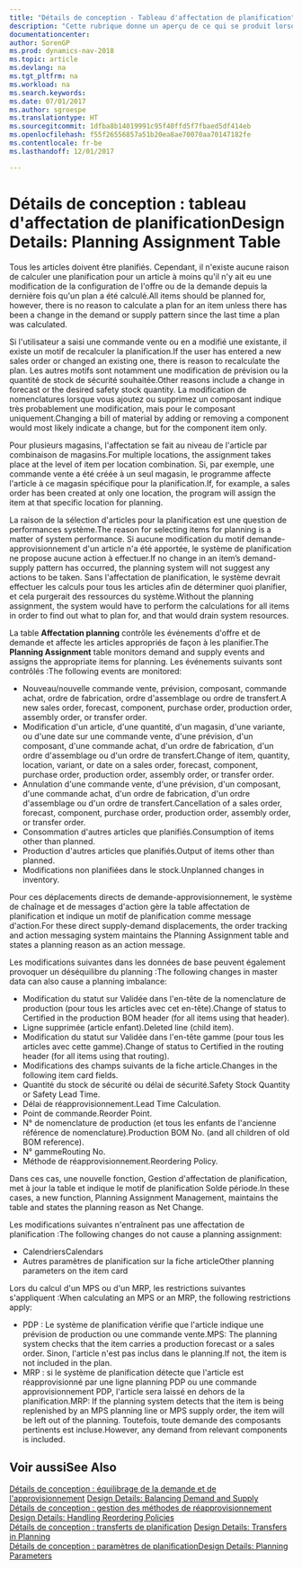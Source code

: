 ```yaml
---
title: "Détails de conception - Tableau d'affectation de planification"
description: "Cette rubrique donne un aperçu de ce qui se produit lorsque vous modifiez la planification d'un article."
documentationcenter: 
author: SorenGP
ms.prod: dynamics-nav-2018
ms.topic: article
ms.devlang: na
ms.tgt_pltfrm: na
ms.workload: na
ms.search.keywords: 
ms.date: 07/01/2017
ms.author: sgroespe
ms.translationtype: HT
ms.sourcegitcommit: 1dfba8b14019991c95f40ffd5f7fbaed5df414eb
ms.openlocfilehash: f55f26556857a51b20ea8ae70070aa70147182fe
ms.contentlocale: fr-be
ms.lasthandoff: 12/01/2017

---
```

# <a name="design-details-planning-assignment-table"></a><span data-ttu-id="8265b-103">Détails de conception : tableau d'affectation de planification</span><span class="sxs-lookup"><span data-stu-id="8265b-103">Design Details: Planning Assignment Table</span></span>
<span data-ttu-id="8265b-104">Tous les articles doivent être planifiés. Cependant, il n'existe aucune raison de calculer une planification pour un article à moins qu'il n'y ait eu une modification de la configuration de l'offre ou de la demande depuis la dernière fois qu'un plan a été calculé.</span><span class="sxs-lookup"><span data-stu-id="8265b-104">All items should be planned for, however, there is no reason to calculate a plan for an item unless there has been a change in the demand or supply pattern since the last time a plan was calculated.</span></span>  
  
<span data-ttu-id="8265b-105">Si l'utilisateur a saisi une commande vente ou en a modifié une existante, il existe un motif de recalculer la planification.</span><span class="sxs-lookup"><span data-stu-id="8265b-105">If the user has entered a new sales order or changed an existing one, there is reason to recalculate the plan.</span></span> <span data-ttu-id="8265b-106">Les autres motifs sont notamment une modification de prévision ou la quantité de stock de sécurité souhaitée.</span><span class="sxs-lookup"><span data-stu-id="8265b-106">Other reasons include a change in forecast or the desired safety stock quantity.</span></span> <span data-ttu-id="8265b-107">La modification de nomenclatures lorsque vous ajoutez ou supprimez un composant indique très probablement une modification, mais pour le composant uniquement.</span><span class="sxs-lookup"><span data-stu-id="8265b-107">Changing a bill of material by adding or removing a component would most likely indicate a change, but for the component item only.</span></span>  
  
<span data-ttu-id="8265b-108">Pour plusieurs magasins, l'affectation se fait au niveau de l'article par combinaison de magasins.</span><span class="sxs-lookup"><span data-stu-id="8265b-108">For multiple locations, the assignment takes place at the level of item per location combination.</span></span> <span data-ttu-id="8265b-109">Si, par exemple, une commande vente a été créée à un seul magasin, le programme affecte l'article à ce magasin spécifique pour la planification.</span><span class="sxs-lookup"><span data-stu-id="8265b-109">If, for example, a sales order has been created at only one location, the program will assign the item at that specific location for planning.</span></span>  
  
<span data-ttu-id="8265b-110">La raison de la sélection d'articles pour la planification est une question de performances système.</span><span class="sxs-lookup"><span data-stu-id="8265b-110">The reason for selecting items for planning is a matter of system performance.</span></span> <span data-ttu-id="8265b-111">Si aucune modification du motif demande-approvisionnement d'un article n'a été apportée, le système de planification ne propose aucune action à effectuer.</span><span class="sxs-lookup"><span data-stu-id="8265b-111">If no change in an item’s demand-supply pattern has occurred, the planning system will not suggest any actions to be taken.</span></span> <span data-ttu-id="8265b-112">Sans l'affectation de planification, le système devrait effectuer les calculs pour tous les articles afin de déterminer quoi planifier, et cela purgerait des ressources du système.</span><span class="sxs-lookup"><span data-stu-id="8265b-112">Without the planning assignment, the system would have to perform the calculations for all items in order to find out what to plan for, and that would drain system resources.</span></span>  
  
<span data-ttu-id="8265b-113">La table **Affectation planning** contrôle les événements d'offre et de demande et affecte les articles appropriés de façon à les planifier.</span><span class="sxs-lookup"><span data-stu-id="8265b-113">The **Planning Assignment** table monitors demand and supply events and assigns the appropriate items for planning.</span></span> <span data-ttu-id="8265b-114">Les événements suivants sont contrôlés :</span><span class="sxs-lookup"><span data-stu-id="8265b-114">The following events are monitored:</span></span>  
  
* <span data-ttu-id="8265b-115">Nouveau/nouvelle commande vente, prévision, composant, commande achat, ordre de fabrication, ordre d'assemblage ou ordre de transfert.</span><span class="sxs-lookup"><span data-stu-id="8265b-115">A new sales order, forecast, component, purchase order, production order, assembly order, or transfer order.</span></span>  
* <span data-ttu-id="8265b-116">Modification d'un article, d'une quantité, d'un magasin, d'une variante, ou d'une date sur une commande vente, d'une prévision, d'un composant, d'une commande achat, d'un ordre de fabrication, d'un ordre d'assemblage ou d'un ordre de transfert.</span><span class="sxs-lookup"><span data-stu-id="8265b-116">Change of item, quantity, location, variant, or date on a sales order, forecast, component, purchase order, production order, assembly order, or transfer order.</span></span>  
* <span data-ttu-id="8265b-117">Annulation d'une commande vente, d'une prévision, d'un composant, d'une commande achat, d'un ordre de fabrication, d'un ordre d'assemblage ou d'un ordre de transfert.</span><span class="sxs-lookup"><span data-stu-id="8265b-117">Cancellation of a sales order, forecast, component, purchase order, production order, assembly order, or transfer order.</span></span>  
* <span data-ttu-id="8265b-118">Consommation d'autres articles que planifiés.</span><span class="sxs-lookup"><span data-stu-id="8265b-118">Consumption of items other than planned.</span></span>  
* <span data-ttu-id="8265b-119">Production d'autres articles que planifiés.</span><span class="sxs-lookup"><span data-stu-id="8265b-119">Output of items other than planned.</span></span>  
* <span data-ttu-id="8265b-120">Modifications non planifiées dans le stock.</span><span class="sxs-lookup"><span data-stu-id="8265b-120">Unplanned changes in inventory.</span></span>  
  
<span data-ttu-id="8265b-121">Pour ces déplacements directs de demande-approvisionnement, le système de chaînage et de messages d'action gère la table affectation de planification et indique un motif de planification comme message d'action.</span><span class="sxs-lookup"><span data-stu-id="8265b-121">For these direct supply-demand displacements, the order tracking and action messaging system maintains the Planning Assignment table and states a planning reason as an action message.</span></span>  
  
<span data-ttu-id="8265b-122">Les modifications suivantes dans les données de base peuvent également provoquer un déséquilibre du planning :</span><span class="sxs-lookup"><span data-stu-id="8265b-122">The following changes in master data can also cause a planning imbalance:</span></span>  
  
* <span data-ttu-id="8265b-123">Modification du statut sur Validée dans l'en-tête de la nomenclature de production (pour tous les articles avec cet en-tête).</span><span class="sxs-lookup"><span data-stu-id="8265b-123">Change of status to Certified in the production BOM header (for all items using that header).</span></span>  
* <span data-ttu-id="8265b-124">Ligne supprimée (article enfant).</span><span class="sxs-lookup"><span data-stu-id="8265b-124">Deleted line (child item).</span></span>  
* <span data-ttu-id="8265b-125">Modification du statut sur Validée dans l'en-tête gamme (pour tous les articles avec cette gamme).</span><span class="sxs-lookup"><span data-stu-id="8265b-125">Change of status to Certified in the routing header (for all items using that routing).</span></span>  
* <span data-ttu-id="8265b-126">Modifications des champs suivants de la fiche article.</span><span class="sxs-lookup"><span data-stu-id="8265b-126">Changes in the following item card fields.</span></span>  
* <span data-ttu-id="8265b-127">Quantité du stock de sécurité ou délai de sécurité.</span><span class="sxs-lookup"><span data-stu-id="8265b-127">Safety Stock Quantity or Safety Lead Time.</span></span>  
* <span data-ttu-id="8265b-128">Délai de réapprovisionnement.</span><span class="sxs-lookup"><span data-stu-id="8265b-128">Lead Time Calculation.</span></span>  
* <span data-ttu-id="8265b-129">Point de commande.</span><span class="sxs-lookup"><span data-stu-id="8265b-129">Reorder Point.</span></span>  
* <span data-ttu-id="8265b-130">N° de nomenclature de production (et tous les enfants de l'ancienne référence de nomenclature).</span><span class="sxs-lookup"><span data-stu-id="8265b-130">Production BOM No. (and all children of old BOM reference).</span></span>  
* <span data-ttu-id="8265b-131">N° gamme</span><span class="sxs-lookup"><span data-stu-id="8265b-131">Routing No.</span></span>  
* <span data-ttu-id="8265b-132">Méthode de réapprovisionnement.</span><span class="sxs-lookup"><span data-stu-id="8265b-132">Reordering Policy.</span></span>  
  
<span data-ttu-id="8265b-133">Dans ces cas, une nouvelle fonction, Gestion d'affectation de planification, met à jour la table et indique le motif de planification Solde période.</span><span class="sxs-lookup"><span data-stu-id="8265b-133">In these cases, a new function, Planning Assignment Management, maintains the table and states the planning reason as Net Change.</span></span>  
  
<span data-ttu-id="8265b-134">Les modifications suivantes n'entraînent pas une affectation de planification :</span><span class="sxs-lookup"><span data-stu-id="8265b-134">The following changes do not cause a planning assignment:</span></span>  
  
* <span data-ttu-id="8265b-135">Calendriers</span><span class="sxs-lookup"><span data-stu-id="8265b-135">Calendars</span></span>  
* <span data-ttu-id="8265b-136">Autres paramètres de planification sur la fiche article</span><span class="sxs-lookup"><span data-stu-id="8265b-136">Other planning parameters on the item card</span></span>  
  
<span data-ttu-id="8265b-137">Lors du calcul d'un MPS ou d'un MRP, les restrictions suivantes s'appliquent :</span><span class="sxs-lookup"><span data-stu-id="8265b-137">When calculating an MPS or an MRP, the following restrictions apply:</span></span>  
  
* <span data-ttu-id="8265b-138">PDP : Le système de planification vérifie que l'article indique une prévision de production ou une commande vente.</span><span class="sxs-lookup"><span data-stu-id="8265b-138">MPS: The planning system checks that the item carries a production forecast or a sales order.</span></span> <span data-ttu-id="8265b-139">Sinon, l'article n'est pas inclus dans le planning.</span><span class="sxs-lookup"><span data-stu-id="8265b-139">If not, the item is not included in the plan.</span></span>  
* <span data-ttu-id="8265b-140">MRP : si le système de planification détecte que l'article est réapprovisionné par une ligne planning PDP ou une commande approvisionnement PDP, l'article sera laissé en dehors de la planification.</span><span class="sxs-lookup"><span data-stu-id="8265b-140">MRP: If the planning system detects that the item is being replenished by an MPS planning line or MPS supply order, the item will be left out of the planning.</span></span> <span data-ttu-id="8265b-141">Toutefois, toute demande des composants pertinents est incluse.</span><span class="sxs-lookup"><span data-stu-id="8265b-141">However, any demand from relevant components is included.</span></span>  
  
## <a name="see-also"></a><span data-ttu-id="8265b-142">Voir aussi</span><span class="sxs-lookup"><span data-stu-id="8265b-142">See Also</span></span>  
<span data-ttu-id="8265b-143">[Détails de conception : équilibrage de la demande et de l'approvisionnement](design-details-balancing-demand-and-supply.md) </span><span class="sxs-lookup"><span data-stu-id="8265b-143">[Design Details: Balancing Demand and Supply](design-details-balancing-demand-and-supply.md) </span></span>  
<span data-ttu-id="8265b-144">[Détails de conception : gestion des méthodes de réapprovisionnement](design-details-handling-reordering-policies.md) </span><span class="sxs-lookup"><span data-stu-id="8265b-144">[Design Details: Handling Reordering Policies](design-details-handling-reordering-policies.md) </span></span>  
<span data-ttu-id="8265b-145">[Détails de conception : transferts de planification](design-details-transfers-in-planning.md) </span><span class="sxs-lookup"><span data-stu-id="8265b-145">[Design Details: Transfers in Planning](design-details-transfers-in-planning.md) </span></span>  
[<span data-ttu-id="8265b-146">Détails de conception : paramètres de planification</span><span class="sxs-lookup"><span data-stu-id="8265b-146">Design Details: Planning Parameters</span></span>](design-details-planning-parameters.md)  

